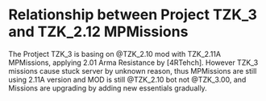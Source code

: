 # Relationship between Project TZK_3 and TZK_2.12 MPMissions
The Protject TZK_3 is basing on @TZK_2.10 mod with TZK_2.11A MPMissions, applying 2.01 Arma Resistance by [4RTehch]. However TZK_3 missions cause stuck server by unknown reason, thus MPMissions are still using 2.11A version and MOD is still @TZK_2.10 bot not @TZK_3.00, and Missions are upgrading by adding new essentials gradually.
